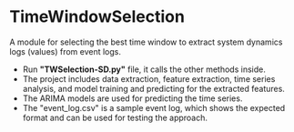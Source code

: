 # TimeWindowSelection
A module for selecting the best time window to extract system dynamics logs (values) from event logs.
- Run **"TWSelection-SD.py"** file, it calls the other methods inside. 
- The project includes data extraction, feature extraction, time series analysis, and model training and predicting for the extracted features. 
- The ARIMA models are used for predicting the time series. 
- The "event_log.csv" is a sample event log, which shows the expected format and can be used for testing the approach.
